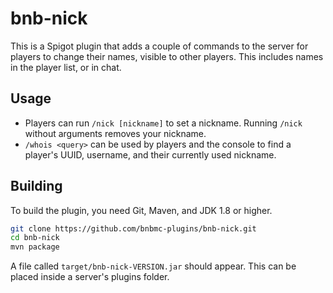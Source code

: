 # bnb-nick
This is a Spigot plugin that adds a couple of commands to the server for players to change
their names, visible to other players. This includes names in the player list, or in chat.

## Usage
- Players can run `/nick [nickname]` to set a nickname. Running `/nick` without arguments
removes your nickname.
- `/whois <query>` can be used by players and the console to find a player's UUID,
username, and their currently used nickname.

## Building
To build the plugin, you need Git, Maven, and JDK 1.8 or higher.
```sh
git clone https://github.com/bnbmc-plugins/bnb-nick.git
cd bnb-nick
mvn package
```
A file called `target/bnb-nick-VERSION.jar` should appear. This can be placed inside a
server's plugins folder.
